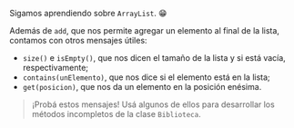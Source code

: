 Sigamos aprendiendo sobre `ArrayList`. :grin:

Además de `add`, que nos permite agregar un elemento al final de la lista, contamos con otros mensajes útiles: 

*  `size()` e `isEmpty()`, que nos dicen el tamaño de la lista y si está vacía, respectivamente;
*  `contains(unElemento)`, que nos dice si el elemento está en la lista;
*  `get(posicion)`, que nos da un elemento en la posición enésima.

> ¡Probá estos mensajes! Usá algunos de ellos para desarrollar los métodos incompletos de la clase `Biblioteca`.